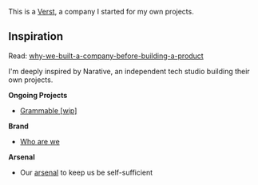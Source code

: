 This is a [Verst](https://verst.io/), a company I started for my own projects.

## Inspiration

Read: [why-we-built-a-company-before-building-a-product](https://www.narative.co/articles/why-we-built-a-company-before-building-a-product)

I'm deeply inspired by Narative, an independent tech studio building their own projects.

**Ongoing Projects**
- [Grammable [wip]](https://grammable.ai)

**Brand**
- [Who are we](https://verst.io/brand.pdf)

**Arsenal**
- Our [arsenal](https://verst.io/arsenal.pdf) to keep us be self-sufficient 
